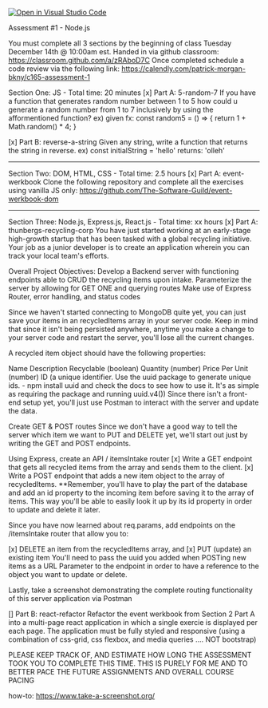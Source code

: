 [![Open in Visual Studio Code](https://classroom.github.com/assets/open-in-vscode-f059dc9a6f8d3a56e377f745f24479a46679e63a5d9fe6f495e02850cd0d8118.svg)](https://classroom.github.com/online_ide?assignment_repo_id=6569459&assignment_repo_type=AssignmentRepo)

Assessment #1 - Node.js

You must complete all 3 sections by the beginning of class Tuesday  
December 14th @ 10:00am est. Handed in via github classroom: https://classroom.github.com/a/zRAboD7C
Once completed schedule a code review via the following link: https://calendly.com/patrick-morgan-bkny/c165-assessment-1

Section One: JS - Total time: 20 minutes
[x] Part A: 5-random-7
  If you have a function that generates random number between 1 to 5 
  how could u generate a random number from 1 to 7 inclusively by using 
  the afformentioned function?
  ex) given fx: 
  const random5 = () => {
    return 1 + Math.random() * 4;
  }
  
[x] Part B: reverse-a-string
   Given any string, write a function that returns the string in reverse.
   ex) 
   const initialString = 'hello' returns: 'olleh'

--------------------------------------------------------------------------------  
  
Section Two: DOM, HTML, CSS - Total time: 2.5 hours
[x] Part A: event-werkbook
   Clone the following repository and complete all the exercises using vanilla 
   JS only: https://github.com/The-Software-Guild/event-werkbook-dom

--------------------------------------------------------------------------------    

Section Three: Node.js, Express.js, React.js - Total time: xx hours
[x] Part A: thunbergs-recycling-corp
   You have just started working at an early-stage high-growth startup that has been tasked with a global recycling initiative. 
   Your job as a junior developer is to create an application wherein you can track your local team's efforts.
  
   Overall Project Objectives:
   Develop a Backend server with functioning endpoints able to CRUD the recycling items upon intake.
   Parameterize the server by allowing for GET ONE and querying routes
   Make use of Express Router, error handling, and status codes
   
   Since we haven't started connecting to MongoDB quite yet, you can just save your items in an recycledItems 
   array in your server code. Keep in mind that since it isn't being persisted anywhere, anytime you make a change 
   to your server code and restart the server, you'll lose all the current changes.
   
   A recycled item object should have the following properties:
  
   Name
   Description
   Recyclable (boolean)
   Quantity (number)
   Price Per Unit (number)
   ID (a unique identifier. Use the uuid package to generate unique ids. - npm install uuid and check the docs to see how to use it. 
   It's as simple as requiring the package and running uuid.v4())
   Since there isn't a front-end setup yet, you'll just use Postman to interact with the server and update the data.
   
   Create GET & POST routes
   Since we don't have a good way to tell the server which item we want to PUT and DELETE yet, we'll start out just by writing the GET and POST endpoints.
  
  Using Express, create an API / itemsIntake router
[x] Write a GET endpoint that gets all recycled items from the array and sends them to the client.
[x] Write a POST endpoint that adds a new item object to the array of recycledItems.
   **Remember, you'll have to play the part of the database and add an id property to the incoming item before saving it to the array of items. 
   This way you'll be able to easily look it up by its id property in order to update and delete it later.
   
   Since you have now learned about req.params, add endpoints on the /itemsIntake router that allow you to:
  
[x] DELETE an item from the recycledItems array, and
[x] PUT (update) an existing item
  You'll need to pass the uuid you added when POSTing new items as a URL Parameter to the endpoint in order to have a reference to the object you want to update or delete.
  
  Lastly, take a screenshot demonstrating the complete routing functionality of this server application via Postman
  
[] Part B: react-refactor
     Refactor the event werkbook from Section 2 Part A into a multi-page react application in which a single exercie is displayed per each page.
     The application must be fully styled and responsive (using a combination of css-grid, css flexbox, and media queries .... NOT bootstrap)
  
  PLEASE KEEP TRACK OF, AND ESTIMATE HOW LONG THE ASSESSMENT TOOK YOU TO COMPLETE THIS TIME. 
  THIS IS PURELY FOR ME AND TO BETTER PACE THE FUTURE ASSIGNMENTS AND OVERALL COURSE PACING
  
  how-to:
  https://www.take-a-screenshot.org/